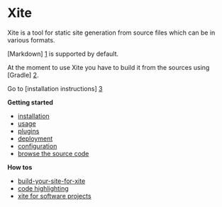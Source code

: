 
Xite
====

Xite is a tool for static site generation from source files which can be in various formats.

[Markdown] [1] is supported by default.

At the moment to use Xite you have to build it from the sources using [Gradle] [2].

Go to [installation instructions] [3]

<p/>

<b>Getting started</b><br/>
<ul>
<li><a href="/xite/installation.html">installation</a></li>
<li><a href="/xite/usage.html">usage</a></li>
<li><a href="/xite/plugins.html">plugins</a></li>
<li><a href="/xite/deployment.html">deployment</a></li>
<li><a href="/xite/configuration.html">configuration</a></li>
<li><a href="/xite/code/">browse the source code</a></li>
</ul>

<b>How tos</b><br/>
<ul>
<li><a href="/xite/build-your-site-for-xite.html">build-your-site-for-xite</a></li>
<li><a href="/xite/code-highlighting.html">code highlighting</a></li>
<li><a href="/xite/software-projects.html">xite for software projects</a></li>
</ul>



[1]: http://daringfireball.net/projects/markdown    "Markdown"
[2]: http://gradle.org                              "Gradle"
[3]: /xite/installation.html                        "Xite installation"

